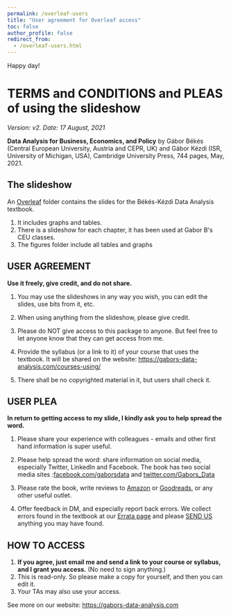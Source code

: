 ```yaml
---
permalink: /overleaf-users
title: "User agreement for Overleaf access"
toc: false
author_profile: false
redirect_from:
  - /overleaf-users.html
---
```


Happy day!

# TERMS and CONDITIONS and PLEAS of using the slideshow 

*Version: v2. Date: 17 August, 2021*


**Data Analysis for Business, Economics, and Policy** by Gábor Békés (Central European University, Austria and CEPR, UK) and Gábor Kézdi (ISR, University of Michigan, USA), Cambridge University Press, 744 pages, May, 2021. 

## The slideshow
An [Overleaf](https://www.overleaf.com/) folder contains the slides for the Békés-Kézdi Data Analysis textbook.

1.  It includes graphs and tables. 
2.  There is a slideshow for each chapter, it has been used at Gabor B's CEU classes.
3.  The figures folder include all tables and graphs


## USER AGREEMENT

**Use it freely, give credit, and do not share.**

1.  You may use the slideshows in any way you wish, you can edit the
    slides, use bits from it, etc.

2.  When using anything from the slideshow, please give credit.

3.  Please do NOT give access to this package to anyone. But feel free
    to let anyone know that they can get access from me.

4.  Provide the syllabus (or a link to it) of your course that uses the textbook. It will be shared on the website: 
    <https://gabors-data-analysis.com/courses-using/>

5.  There shall be no copyrighted material in it, but users shall check
    it.

## USER PLEA

**In return to getting access to my slide, I kindly ask you to help spread the word.** 

1.  Please share your experience with colleagues - emails and other
    first hand information is super useful.

2.  Please help spread the word: share information on social media,
    especially Twitter, LinkedIn and Facebook. The book has two social
    media sites :[facebook.com/gaborsdata](https://www.facebook.com/gaborsdata) and [twitter.com/Gabors_Data](https://twitter.com/Gabors_Data)

3.  Please rate the book, write reviews to [Amazon](https://www.amazon.com/Data-Analysis-Business-Economics-Policy/dp/1108483011)  or [Goodreads](https://www.goodreads.com/book/show/54329233-data-analysis-for-business-economics-and-policy), or any other useful outlet. 

4.  Offer feedback in DM, and especially report back errors. We collect errors found in the textbook at our [Errata page](https://gabors-data-analysis.com/errata/) and
    please [SEND US](https://gabors-data-analysis.com/contact-us/) anything you may have found.


## HOW TO ACCESS

1.  **If you agree, just email me and send a link to your course or syllabus, and I grant you access.** (No need to sign anything.)
2.  This is read-only.  So please make a copy for yourself, and then you can edit it.
3.  Your TAs may also use your access.

  

See more on our website: <https://gabors-data-analysis.com>


